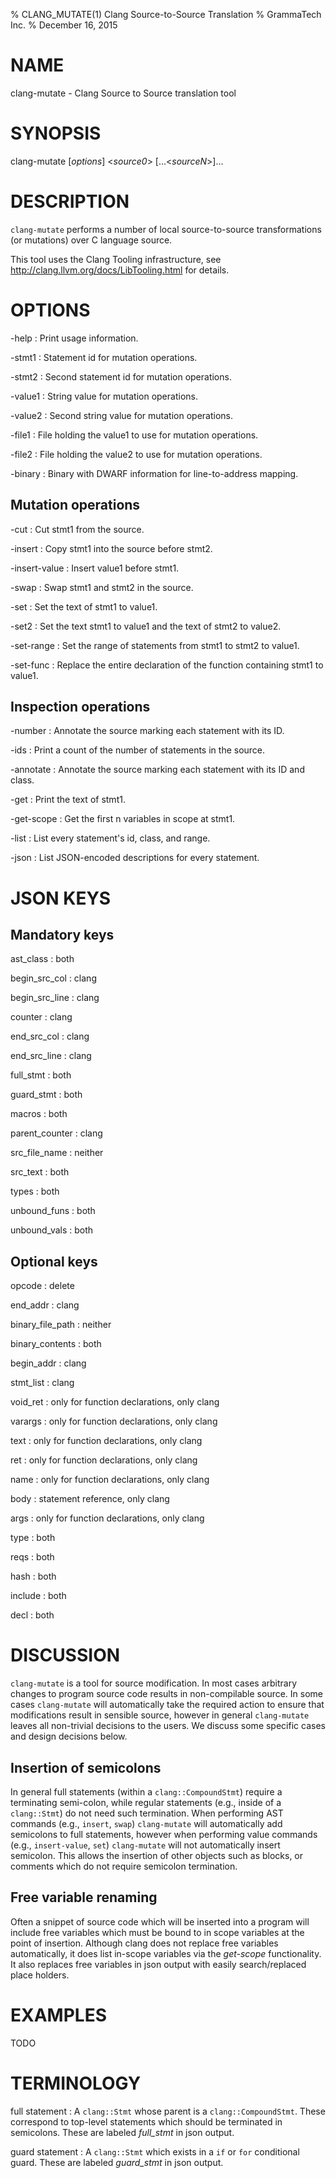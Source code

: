 % CLANG_MUTATE(1) Clang Source-to-Source Translation
% GrammaTech Inc.
% December 16, 2015

# NAME

clang-mutate - Clang Source to Source translation tool

# SYNOPSIS

clang-mutate [*options*] <*source0*> [...<*sourceN*>]...

# DESCRIPTION

`clang-mutate` performs a number of local source-to-source
transformations (or mutations) over C language source.

This tool uses the Clang Tooling infrastructure, see
http://clang.llvm.org/docs/LibTooling.html for details.

# OPTIONS

-help
:   Print usage information.

-stmt1
:   Statement id for mutation operations.

-stmt2
:   Second statement id for mutation operations.

-value1
:   String value for mutation operations.

-value2
:   Second string value for mutation operations.

-file1
:   File holding the value1 to use for mutation operations.

-file2
:   File holding the value2 to use for mutation operations.

-binary
:   Binary with DWARF information for line-to-address mapping.

## Mutation operations

-cut
:   Cut stmt1 from the source.

-insert
:   Copy stmt1 into the source before stmt2.

-insert-value
:   Insert value1 before stmt1.

-swap
:   Swap stmt1 and stmt2 in the source.

-set
:   Set the text of stmt1 to value1.

-set2
:   Set the text stmt1 to value1 and the text of stmt2 to value2.

-set-range
:   Set the range of statements from stmt1 to stmt2 to value1.

-set-func
:   Replace the entire declaration of the function containing stmt1
    to value1.
    
## Inspection operations

-number
:   Annotate the source marking each statement with its ID.

-ids
:   Print a count of the number of statements in the source.

-annotate
:   Annotate the source marking each statement with its ID and class.

-get
:   Print the text of stmt1.

-get-scope
:   Get the first n variables in scope at stmt1.

-list
:   List every statement's id, class, and range.

-json
:   List JSON-encoded descriptions for every statement.

# JSON KEYS

## Mandatory keys
ast\_class
:   both

begin\_src\_col
:   clang

begin\_src\_line
:   clang

counter
:   clang

end\_src\_col
:   clang

end\_src\_line
:   clang

full\_stmt
:   both

guard\_stmt
:   both

macros
:   both

parent\_counter
:   clang

src\_file\_name
:   neither

src\_text
:   both

types
:   both

unbound\_funs
:   both

unbound\_vals
:   both

## Optional keys
opcode
:   delete

end\_addr
:   clang

binary\_file\_path
:   neither

binary\_contents
:   both

begin\_addr
:   clang

stmt\_list
:   clang

void\_ret
:   only for function declarations, only clang

varargs
:   only for function declarations, only clang

text
:   only for function declarations, only clang

ret
:   only for function declarations, only clang

name
:   only for function declarations, only clang

body
:   statement reference, only clang

args
:   only for function declarations, only clang

type
:   both

reqs
:   both

hash
:   both

include
:   both

decl
:   both

# DISCUSSION

`clang-mutate` is a tool for source modification.  In most cases
arbitrary changes to program source code results in non-compilable
source.  In some cases `clang-mutate` will automatically take the
required action to ensure that modifications result in sensible
source, however in general `clang-mutate` leaves all non-trivial
decisions to the users.  We discuss some specific cases and design
decisions below.

## Insertion of semicolons

In general full statements (within a `clang::CompoundStmt`) require a
terminating semi-colon, while regular statements (e.g., inside of a
`clang::Stmt`) do not need such termination.  When performing AST
commands (e.g., `insert`, `swap`) `clang-mutate` will automatically
add semicolons to full statements, however when performing value
commands (e.g., `insert-value`, `set`) `clang-mutate` will not
automatically insert semicolon.  This allows the insertion of other
objects such as blocks, or comments which do not require semicolon
termination.

## Free variable renaming

Often a snippet of source code which will be inserted into a program
will include free variables which must be bound to in scope variables
at the point of insertion.  Although clang does not replace free
variables automatically, it does list in-scope variables via the
*get-scope* functionality.  It also replaces free variables in json
output with easily search/replaced place holders.

# EXAMPLES

TODO

# TERMINOLOGY

full statement
:   A `clang::Stmt` whose parent is a `clang::CompoundStmt`.  These
    correspond to top-level statements which should be terminated in
    semicolons.  These are labeled *full_stmt* in json output.

guard statement
:   A `clang::Stmt` which exists in a `if` or `for` conditional
    guard.  These are labeled *guard_stmt* in json output.
